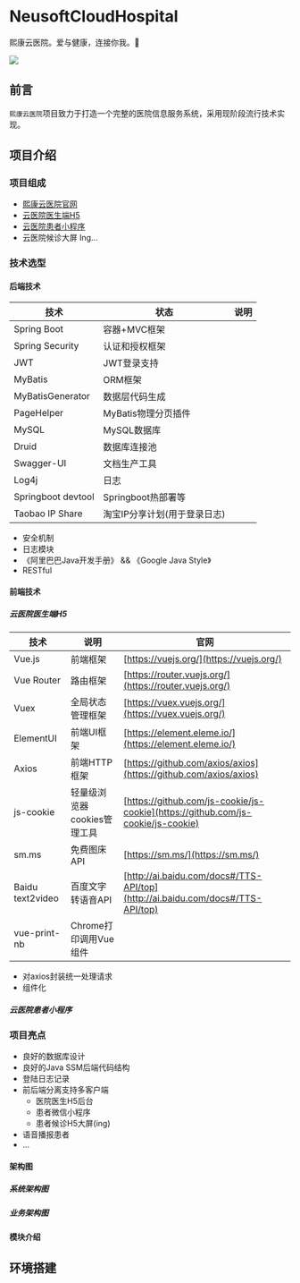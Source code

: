 # NeusoftCloudHospital
熙康云医院。爱与健康，连接你我。🏥

![](http://ww3.sinaimg.cn/large/006tNc79ly1g3cckd0xxhj30i7050gm1.jpg)

## 前言
`熙康云医院`项目致力于打造一个完整的医院信息服务系统，采用现阶段流行技术实现。

## 项目介绍

### 项目组成
- [熙康云医院官网](http://www.stevegan.com:1923/)
- [云医院医生端H5](http://localhost:8080/#/login)
- [云医院患者小程序](http://ww3.sinaimg.cn/large/006tNc79ly1g3y5wss61aj30nw0nwjww.jpg)
- 云医院候诊大屏 Ing...


### 技术选型
#### 后端技术

技术 | 状态 | 说明 |
----|----|----
Spring Boot | 容器+MVC框架 |
Spring Security | 认证和授权框架 |
JWT | JWT登录支持 |
MyBatis | ORM框架  |
MyBatisGenerator | 数据层代码生成 |
PageHelper | MyBatis物理分页插件 |
MySQL | MySQL数据库 |
Druid | 数据库连接池 |
Swagger-UI | 文档生产工具 |
Log4j  | 日志 |
Springboot devtool | Springboot热部署等 |
Taobao IP Share | 淘宝IP分享计划(用于登录日志)

- 安全机制
- 日志模块
- 《阿里巴巴Java开发手册》 && 《Google Java Style》
- RESTful

#### 前端技术
##### 云医院医生端H5
技术 | 说明 | 官网
----|----|----
Vue.js | 前端框架 | [https://vuejs.org/](https://vuejs.org/)
Vue Router | 路由框架 | [https://router.vuejs.org/](https://router.vuejs.org/)
Vuex | 全局状态管理框架 | [https://vuex.vuejs.org/](https://vuex.vuejs.org/)
ElementUI | 前端UI框架 | [https://element.eleme.io/](https://element.eleme.io/)
Axios | 前端HTTP框架 | [https://github.com/axios/axios](https://github.com/axios/axios)
js-cookie | 轻量级浏览器cookies管理工具 | [https://github.com/js-cookie/js-cookie](https://github.com/js-cookie/js-cookie)
sm.ms | 免费图床API | [https://sm.ms/](https://sm.ms/)
Baidu text2video | 百度文字转语音API | [http://ai.baidu.com/docs#/TTS-API/top](http://ai.baidu.com/docs#/TTS-API/top)
vue-print-nb | Chrome打印调用Vue组件

- 对axios封装统一处理请求
- 组件化

##### 云医院患者小程序

### 项目亮点
- 良好的数据库设计
- 良好的Java SSM后端代码结构
- 登陆日志记录
- 前后端分离支持多客户端
  - 医院医生H5后台
  - 患者微信小程序
  - 患者候诊H5大屏(ing)
- 语音播报患者
- ...

#### 架构图

##### 系统架构图

##### 业务架构图

#### 模块介绍

## 环境搭建
